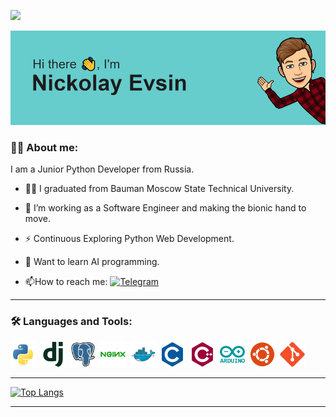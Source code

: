 ![](https://komarev.com/ghpvc/?username=nickolaEO)

<img src="https://github.com/nickolaEO/nickolaEO/blob/main/header.png" alt="Hi there, I'm Nickolay Evsin">

### :man_technologist: About me:

I am a Junior Python Developer from Russia.

- :man_student: I graduated from Bauman Moscow State Technical University.

- :mechanical_arm: I’m working as a Software Engineer and making the bionic hand to move.

- :zap: Continuous Exploring Python Web Development.

- :robot: Want to learn AI programming.

- :mailbox:How to reach me: [![Telegram](https://img.shields.io/badge/Telegram-2CA5E0?style=social&logo=telegram&logoColor=white)](https://t.me/nickolaEO)

---

### :hammer_and_wrench: Languages and Tools:

<div>
  <img src="https://github.com/devicons/devicon/blob/master/icons/python/python-original.svg" title="Python" alt="Python" width="40" height="40"/>&nbsp;
  <img src="https://github.com/devicons/devicon/blob/master/icons/django/django-plain.svg" title="Django" alt="Django" width="40" height="40"/>&nbsp;
  <img src="https://github.com/devicons/devicon/blob/master/icons/postgresql/postgresql-original.svg" title="PostgreSQL" alt="PostgreSQL" width="40" height="40"/>&nbsp;
  <img src="https://github.com/devicons/devicon/blob/master/icons/nginx/nginx-original.svg" title="nginx" alt="nginx" width="40" height="40"/>&nbsp;
  <img src="https://github.com/devicons/devicon/blob/master/icons/docker/docker-original.svg" title="Docker" alt="Docker" width="40" height="40"/>&nbsp;
  <img src="https://github.com/devicons/devicon/blob/master/icons/c/c-plain.svg" title="С" alt="С" width="40" height="40"/>&nbsp;
  <img src="https://github.com/devicons/devicon/blob/master/icons/cplusplus/cplusplus-plain.svg" title="С++" alt="С++" width="40" height="40"/>&nbsp;
  <img src="https://github.com/devicons/devicon/blob/master/icons/arduino/arduino-original-wordmark.svg" title="Arduino" alt="Arduino" width="40" height="40"/>&nbsp;
  <img src="https://github.com/devicons/devicon/blob/master/icons/ubuntu/ubuntu-plain.svg" title="Ubuntu" alt="Ubuntu" width="40" height="40"/>&nbsp;
  <img src="https://github.com/devicons/devicon/blob/master/icons/git/git-original.svg" title="Git" **alt="Git" width="40" height="40"/>
</div>

---

[![Top Langs](https://github-readme-stats.vercel.app/api/top-langs/?username=nickolaEO&layout=compact&theme=dark)](https://github.com/anuraghazra/github-readme-stats)

---
